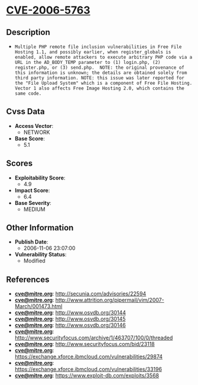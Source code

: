 
# [CVE-2006-5763](https://cve.mitre.org/cgi-bin/cvename.cgi?name=CVE-2006-5763)

## Description

- `Multiple PHP remote file inclusion vulnerabilities in Free File Hosting 1.1, and possibly earlier, when register_globals is enabled, allow remote attackers to execute arbitrary PHP code via a URL in the AD_BODY_TEMP parameter to (1) login.php, (2) register.php, or (3) send.php.  NOTE: the original provenance of this information is unknown; the details are obtained solely from third party information. NOTE: this issue was later reported for the "File Upload System" which is a component of Free File Hosting.  Vector 1 also affects Free Image Hosting 2.0, which contains the same code.`

## Cvss Data

- **Access Vector**:
  - NETWORK
- **Base Score**:
  - 5.1

## Scores

- **Exploitability Score**:
  - 4.9
- **Impact Score**:
  - 6.4
- **Base Severity**:
  - MEDIUM

## Other Information

- **Publish Date**:
  - 2006-11-06 23:07:00
- **Vulnerability Status**:
  - Modified

## References

- **cve@mitre.org**: http://secunia.com/advisories/22594
- **cve@mitre.org**: http://www.attrition.org/pipermail/vim/2007-March/001473.html
- **cve@mitre.org**: http://www.osvdb.org/30144
- **cve@mitre.org**: http://www.osvdb.org/30145
- **cve@mitre.org**: http://www.osvdb.org/30146
- **cve@mitre.org**: http://www.securityfocus.com/archive/1/463707/100/0/threaded
- **cve@mitre.org**: http://www.securityfocus.com/bid/23118
- **cve@mitre.org**: https://exchange.xforce.ibmcloud.com/vulnerabilities/29874
- **cve@mitre.org**: https://exchange.xforce.ibmcloud.com/vulnerabilities/33196
- **cve@mitre.org**: https://www.exploit-db.com/exploits/3568
